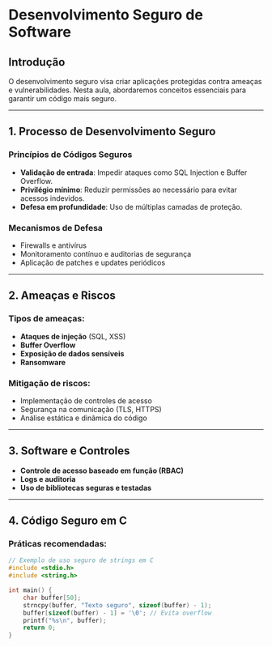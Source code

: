 # Desenvolvimento Seguro de Software

## Introdução
O desenvolvimento seguro visa criar aplicações protegidas contra ameaças e vulnerabilidades. Nesta aula, abordaremos conceitos essenciais para garantir um código mais seguro.

---

## 1. Processo de Desenvolvimento Seguro
### Princípios de Códigos Seguros
- **Validação de entrada**: Impedir ataques como SQL Injection e Buffer Overflow.
- **Privilégio mínimo**: Reduzir permissões ao necessário para evitar acessos indevidos.
- **Defesa em profundidade**: Uso de múltiplas camadas de proteção.

### Mecanismos de Defesa
- Firewalls e antivírus
- Monitoramento contínuo e auditorias de segurança
- Aplicação de patches e updates periódicos

---

## 2. Ameaças e Riscos
### Tipos de ameaças:
- **Ataques de injeção** (SQL, XSS)
- **Buffer Overflow**
- **Exposição de dados sensíveis**
- **Ransomware**

### Mitigação de riscos:
- Implementação de controles de acesso
- Segurança na comunicação (TLS, HTTPS)
- Análise estática e dinâmica do código

---

## 3. Software e Controles
- **Controle de acesso baseado em função (RBAC)**
- **Logs e auditoria**
- **Uso de bibliotecas seguras e testadas**

---

## 4. Código Seguro em C
### Práticas recomendadas:
```c
// Exemplo de uso seguro de strings em C
#include <stdio.h>
#include <string.h>

int main() {
    char buffer[50];
    strncpy(buffer, "Texto seguro", sizeof(buffer) - 1);
    buffer[sizeof(buffer) - 1] = '\0'; // Evita overflow
    printf("%s\n", buffer);
    return 0;
}
